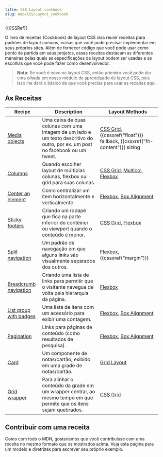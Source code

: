 ```yaml
---
title: CSS Layout cookbook
slug: Web/CSS/Layout_cookbook
---
```


{{CSSRef}}

O livro de receitas (Cookbook) de layout CSS visa reunir receitas para padrões de layout comuns, coisas que você pode precisar implementar em seus próprios sites. Além de fornecer código que você pode usar como ponto de partida em seus projetos, essas receitas destacam as diferentes maneiras pelas quais as especificações de layout podem ser usadas e as escolhas que você pode fazer como desenvolvedor.

> **Nota:** Se você é novo no layout CSS, então primeiro você pode dar uma olhada em nosso módulo de aprendizado de layout CSS, pois isso lhe dará o básico de que você precisa para usar as receitas aqui.

## As Receitas

| Recipe                                                                               | Description                                                                                                                  | Layout Methods                                                                                                                                       |
| ------------------------------------------------------------------------------------ | ---------------------------------------------------------------------------------------------------------------------------- | ---------------------------------------------------------------------------------------------------------------------------------------------------- |
| [Media objects](/pt-BR/docs/Web/CSS/Layout_cookbook/Media_objects)                   | Uma caixa de duas colunas com uma imagem de um lado e um texto descritivo do outro, por ex. um post no facebook ou um tweet. | [CSS Grid](/pt-BR/docs/Web/CSS/CSS_Grid_Layout), {{cssxref("float")}} fallback, {{cssxref("fit-content")}} sizing                                    |
| [Columns](/pt-BR/docs/Web/CSS/Layout_cookbook/Column_layouts)                        | Quando escolher layout de múltiplas colunas, flexbox ou grid para suas colunas.                                              | [CSS Grid](/pt-BR/docs/Web/CSS/CSS_Grid_Layout), [Multicol](/pt-BR/docs/Web/CSS/CSS_Columns), [Flexbox](/pt-BR/docs/Web/CSS/CSS_Flexible_Box_Layout) |
| [Center an element](/pt-BR/docs/Web/CSS/Layout_cookbook/Center_an_element)           | Como centralizar um item horizontalmente e verticalmente.                                                                    | [Flexbox](/pt-BR/docs/Web/CSS/CSS_Flexible_Box_Layout), [Box Alignment](/pt-BR/docs/Web/CSS/CSS_Box_Alignment)                                       |
| [Sticky footers](/pt-BR/docs/Web/CSS/Layout_cookbook/Sticky_footers)                 | Criando um rodapé que fica na parte inferior do contêiner ou viewport quando o conteúdo é menor.                             | [CSS Grid](/pt-BR/docs/Web/CSS/CSS_Grid_Layout), [Flexbox](/pt-BR/docs/Web/CSS/CSS_Flexible_Box_Layout)                                              |
| [Split navigation](/pt-BR/docs/Web/CSS/Layout_cookbook/Split_Navigation)             | Um padrão de navegação em que alguns links são visualmente separados dos outros.                                             | [Flexbox](/pt-BR/docs/Web/CSS/CSS_Flexible_Box_Layout), {{cssxref("margin")}}                                                                        |
| [Breadcrumb navigation](/pt-BR/docs/Web/CSS/Layout_cookbook/Breadcrumb_Navigation)   | Criando uma lista de links para permitir que o visitante navegue de volta pela hierarquia da página.                         | [Flexbox](/pt-BR/docs/Web/CSS/CSS_Flexible_Box_Layout)                                                                                               |
| [List group with badges](/pt-BR/docs/Web/CSS/Layout_cookbook/List_group_with_badges) | Uma lista de itens com um acessório para exibir uma contagem.                                                                | [Flexbox](/pt-BR/docs/Web/CSS/CSS_Flexible_Box_Layout), [Box Alignment](/pt-BR/docs/Web/CSS/CSS_Box_Alignment)                                       |
| [Pagination](/pt-BR/docs/Web/CSS/Layout_cookbook/Pagination)                         | Links para páginas de conteúdo (como resultados de pesquisa).                                                                | [Flexbox](/pt-BR/docs/Web/CSS/CSS_Flexible_Box_Layout), [Box Alignment](/pt-BR/docs/Web/CSS/CSS_Box_Alignment)                                       |
| [Card](/pt-BR/docs/Web/CSS/Layout_cookbook/Card)                                     | Um componente de notas/cartão, exibido em uma grade de notas/cartão.                                                         | [Grid Layout](/pt-BR/docs/Web/CSS/CSS_Grid_Layout)                                                                                                   |
| [Grid wrapper](/pt-BR/docs/Web/CSS/Layout_cookbook/Grid_wrapper)                     | Para alinhar o conteúdo da grade em um wrapper central, ao mesmo tempo em que permite que os itens sejam quebrados.          | [CSS Grid](/pt-BR/docs/Web/CSS/CSS_Grid_Layout)                                                                                                      |

## Contribuir com uma receita

Como com todo o MDN, gostaríamos que você contribuísse com uma receita no mesmo formato que os mostrados acima. Veja esta página para um modelo e diretrizes para escrever seu próprio exemplo.

